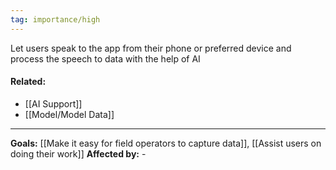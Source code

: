 ```yaml
---
tag: importance/high
---
```

Let users speak to the app from their phone or preferred device and process the speech to data with the help of AI

#### Related: 
- [[AI Support]]
- [[Model/Model Data]]

---
**Goals:** [[Make it easy for field operators to capture data]], [[Assist users on doing their work]]
**Affected by:** -